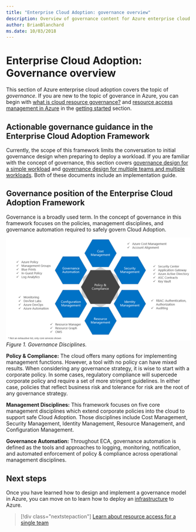 ```yaml
---
title: "Enterprise Cloud Adoption: governance overview"
description: Overview of governance content for Azure enterprise cloud adoption
author: BrianBlanchard
ms.date: 10/03/2018
---
```


# Enterprise Cloud Adoption: Governance overview

This section of Azure enterprise cloud adoption covers the topic of *governance*. If you are new to the topic of goverance in Azure, you can begin with [what is cloud resource governance?](../getting-started/what-is-governance.md) and [resource access management in Azure](../getting-started/azure-resource-access.md) in the [getting started](../getting-started/overview.md) section.

## Actionable governance guidance in the Enterprise Cloud Adoption Framework

Currently, the scope of this framework limits the conversation to initial governance design when preparing to deploy a workload. If you are familiar with the concept of governance, this section covers [governance design for a simple workload](governance-single-team.md) and [governance design for multiple teams and multiple workloads](governance-multiple-teams.md). Both of these documents include an implementation guide.

## Governance position of the Enterprise Cloud Adoption Framework

Governance is a broadly used term. In the concept of governance in this framework focuses on the policies, management disciplines, and governance automation required to safely govern Cloud Adoption.

![Governance disciplines: Cost, Security, Identity, Resource, & Configuration management each emanating from Policies and Compliance](../_images/governance-and-services.png)
*Figure 1. Governance Disciplines.*

**Policy & Compliance:** The cloud offers many options for implementing management functions. However, a tool with no policy can have mixed results. When considering any governance strategy, it is wise to start with a corporate policy. In some cases, regulatory compliance will supercede corporate policy and require a set of more stringent guidelines. In either case, policies that reflect business risk and tolerance for risk are the root of any governance strategy.

**Management Disciplines:** This framework focuses on five core management disciplines which extend corporate policies into the cloud to support safe Cloud Adoption. Those disciplines include Cost Management, Security Management, Identity Management, Resource Management, and Configuration Management.

**Governance Automation:** Throughout ECA, governance automation is defined as the tools and approaches to logging, monitoring, notification, and automated enforcement of policy & compliance across operational management disciplines.

## Next steps

Once you have learned how to design and implement a governance model in Azure, you can move on to learn how to deploy an [infrastructure](../infrastructure/basic-workload.md) to Azure.

> [!div class="nextstepaction"]
> [Learn about resource access for a single team](governance-single-team.md)